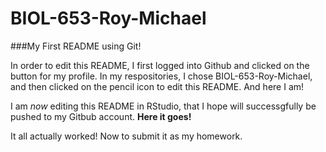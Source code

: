 # BIOL-653-Roy-Michael
###My First README using Git!

In order to edit this README, I first logged into Github and clicked on the button for my profile.  In my respositories, I chose BIOL-653-Roy-Michael, and then clicked on the pencil icon to edit this README.  And here I am!

I am *now* editing this README in RStudio, that I hope will successgfully be pushed to my Gitbub account.  **Here it goes!**

It all actually worked!  Now to submit it as my homework. 